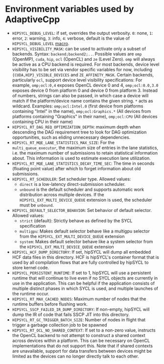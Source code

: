 # Environment variables used by AdaptiveCpp

* `HIPSYCL_DEBUG_LEVEL`: if set, overrides the output verbosity. `0`: none, `1`: error, `2`: warning, `3`: info, `4`: verbose, default is the value of `HIPSYCL_DEBUG_LEVEL` [macro](macros.md).
* `HIPSYCL_VISIBILITY_MASK`: can be used to activate only a subset of backends. Syntax: `backend;backend2;..`. Possible values are `omp` (OpenMP), `cuda`, `hip`, `ocl` (OpenCL) and `ze` (Level Zero). `omp` will always be active as a CPU backend is required. For most backends, device level visibility has to be set via vendor specific variables for now, including `{CUDA,HIP}_VISIBLE_DEVICES` and `ZE_AFFINITY_MASK`. Certain backends, particularly `ocl`, support device level visibility specifications: For example, `omp;ocl:0,4` exposes OpenCL device 0 and 4, `omp;ocl:0.0,3.0` exposes device 0 from platform 0 and device 0 from platform 3. Instead of numbers, strings can also be passed, in which case a device will match if the platform/device name contains the given string. `*` acts as wildcard. Examples: `omp;ocl:Intel.0` (first device from platforms containing "Intel" in the name), `omp;ocl:Graphics.*` (All devices from platforms containing "Graphics" in their name), `omp;ocl:CPU` (All devices containing CPU in their name)
* `HIPSYCL_RT_DAG_REQ_OPTIMIZATION_DEPTH`: maximum depth when descending the DAG requirement tree to look for DAG optimization opportunities, such as eliding unnecessary dependencies.
* `HIPSYCL_RT_MQE_LANE_STATISTICS_MAX_SIZE`: For the `multi_queue_executor`, the maximum size of entries in the lane statistics, i.e. the maximum number of submissions to retain statistical information about. This information is used to estimate execution lane utilization.
* `HIPSYCL_RT_MQE_LANE_STATISTICS_DECAY_TIME_SEC`: The time in seconds (floating point value) after which to forget information about old submissions.
* `HIPSYCL_RT_SCHEDULER`: Set scheduler type. Allowed values: 
    * `direct` is a low-latency direct-submission scheduler. 
    * `unbound` is the default scheduler and supports automatic work distribution across multiple devices. If the `HIPSYCL_EXT_MULTI_DEVICE_QUEUE` extension is used, the scheduler must be `unbound`.
* `HIPSYCL_DEFAULT_SELECTOR_BEHAVIOR`: Set behavior of default selector. Allowed values:
    * `strict` (default): Strictly behave as defined by the SYCL specification
    * `multigpu`: Makes default selector behave like a multigpu selector from the `HIPSYCL_EXT_MULTI_DEVICE_QUEUE` extension
    * `system`: Makes default selector behave like a system selector from the `HIPSYCL_EXT_MULTI_DEVICE_QUEUE` extension
* `HIPSYCL_HCF_DUMP_DIRECTORY`: If set, hipSYCL will dump all embedded HCF data files in this directory. HCF is hipSYCL's container format that is used by all compilation flows that are fully controlled by hipSYCL to store kernel code.
* `HIPSYCL_PERSISTENT_RUNTIME`: If set to 1, hipSYCL will use a persistent runtime that will continue to live even if no SYCL objects are currently in use in the application. This can be helpful if the application consists of multiple distinct phases in which SYCL is used, and multiple launches of the runtime occur.
* `HIPSYCL_RT_MAX_CACHED_NODES`: Maximum number of nodes that the runtime buffers before flushing work.
* `HIPSYCL_SSCP_FAILED_IR_DUMP_DIRECTORY`: If non-empty, hipSYCL will dump the IR of code that fails SSCP JIT into this directory.
* `HIPSYCL_RT_GC_TRIGGER_BATCH_SIZE`: Number of nodes in flight that trigger a garbage collection job to be spawned
* `HIPSYCL_RT_OCL_NO_SHARED_CONTEXT`: If set to a non-zero value, instructs the OpenCL backend to not attempt to construct a shared context across devices within a platform. This can be necessary on OpenCL implementations that do not support this. Note that if shared contexts are unavailable, support for data transfers between devices might be limited as the devices can no longer directly talk to each other.